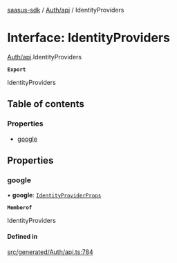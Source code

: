 [saasus-sdk](../README.md) / [Auth/api](../modules/Auth_api.md) / IdentityProviders

# Interface: IdentityProviders

[Auth/api](../modules/Auth_api.md).IdentityProviders

**`Export`**

IdentityProviders

## Table of contents

### Properties

- [google](Auth_api.IdentityProviders.md#google)

## Properties

### google

• **google**: [`IdentityProviderProps`](Auth_api.IdentityProviderProps.md)

**`Memberof`**

IdentityProviders

#### Defined in

[src/generated/Auth/api.ts:784](https://github.com/saasus-platform/saasus-sdk-javascript/blob/55abc15/src/generated/Auth/api.ts#L784)
